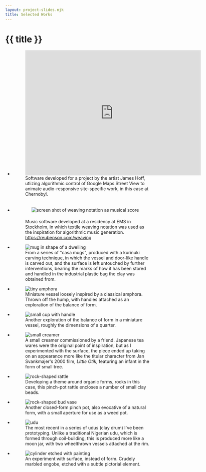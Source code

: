 ```yaml
---
layout: project-slides.njk
title: Selected Works
---
```

# {{ title }}

<section class="splide" aria-label="{{ title }}">
  <div class="splide__track">
		<ul class="splide__list">
      <li class="splide__slide">
        <figure class="splide__slide">
          <iframe width="560" height="400" src="https://www.youtube-nocookie.com/embed/ERbfczLUr-A?controls=0&amp;start=483" title="YouTube video player" frameborder="0" allow="accelerometer; autoplay; clipboard-write; encrypted-media; gyroscope; picture-in-picture; web-share" allowfullscreen></iframe>
          <figcaption>
            Software developed for a project by the artist James Hoff, utlizing algorithmic control of Google Maps Street View to animate audio-responsive site-specific work, in this case at Chernobyl. 
          </figcaption>
        </figure>
      </li>
      <li class="splide__slide">
        <figure class="splide__slide">
           <img src="https://reubenson-portfolio.s3.us-east-1.amazonaws.com/assets/weaving-music-screenshot.jpg" alt="screen shot of weaving notation as musical score" style="padding: 20px;">
          <figcaption>
            Music software developed at a residency at EMS in Stockholm, in which textile weaving notation was used as the inspiration for algorithmic music generation. <a href="https://reubenson.com/weaving" target="_blank">https://reubenson.com/weaving</a>
          </figcaption>
        </figure>
      </li>
			<li class="splide__slide">
        <figure class="splide__slide">
          <img src="https://reubenson-portfolio.s3.us-east-1.amazonaws.com/assets/ceramics_casa-mug.jpg" alt="mug in shape of a dwelling">
          <figcaption>
            From a series of "casa mugs", produced with a kurinuki carving technique, in which the vessel and door-like handle is carved out, and the surface is left untouched by further interventions, bearing the marks of how it has been stored and handled in the industrial plastic bag the clay was obtained from.
          </figcaption>
        </figure>
      </li>
			<li class="splide__slide">
        <figure>
          <img src="https://reubenson-portfolio.s3.us-east-1.amazonaws.com/assets/ceramics_tiny-amphora.jpg" alt="tiny amphora">
          <figcaption>
            Miniature vessel loosely inspired by a classical amphora. Thrown off the hump, with handles attached as an exploration of the balance of form.
          </figcaption>
        </figure>
      </li>
      <li class="splide__slide">
        <figure>
          <img src="https://reubenson-portfolio.s3.us-east-1.amazonaws.com/assets/ceramics_tiny-cup.jpg" alt="small cup with handle">
          <figcaption>
            Another exploration of the balance of form in a miniature vessel, roughly the dimensions of a quarter.
          </figcaption>
        </figure>
      </li>
	    <li class="splide__slide">
        <figure>
          <img src="https://reubenson-portfolio.s3.us-east-1.amazonaws.com/assets/ceramics_small-creamer.jpg" alt="small creamer">
          <figcaption>
            A small creamer commissioned by a friend. Japanese tea wares were the original point of inspiration, but as I experimented with the surface, the piece ended up taking on an appearance more like the titular character from Jan Svankmajer's 2000 film, <em>Little Otik</em>, featuring an infant in the form of small tree.
          </figcaption>
        </figure>
      </li>
      <li class="splide__slide">
        <figure>
          <img src="https://reubenson-portfolio.s3.us-east-1.amazonaws.com/assets/ceramics_rock-rattle.jpg" alt="rock-shaped rattle">
          <figcaption>
            Developing a theme around organic forms, rocks in this case, this pinch-pot rattle encloses a number of small clay beads.
          </figcaption>
        </figure>
      </li>
      <li class="splide__slide">
        <figure>
          <img src="https://reubenson-portfolio.s3.us-east-1.amazonaws.com/assets/ceramics_bud-vase.jpg" alt="rock-shaped bud vase">
          <figcaption>
            Another closed-form pinch pot, also evocative of a natural form, with a small aperture for use as a weed pot.
          </figcaption>
        </figure>
      </li>
      <li class="splide__slide">
        <figure>
          <img src="https://reubenson-portfolio.s3.us-east-1.amazonaws.com/assets/ceramics_udu_1b.jpg" alt="udu">
          <figcaption>
            The most recent in a series of udus (clay drum) I've been prototyping. Unlike a traditional Nigerian udu, which is formed through coil-building, this is produced more like a moon jar, with two wheelthrown vessels attached at the rim.
          </figcaption>
        </figure>
      </li>
      <li class="splide__slide">
        <figure>
          <img src="https://reubenson-portfolio.s3.us-east-1.amazonaws.com/assets/ceramics_cylinder-painting.jpg" alt="cylinder etched with painting">
          <figcaption>
            An experiment with surface, instead of form. Crudely marbled engobe, etched with a subtle pictorial element.
          </figcaption>
        </figure>
      </li>
		</ul>
  </div>
</section>

<!-- Insert Balthasar -->

<!-- Insert Udu -->

<!-- Insert Spoon -->

<!-- Insert Rock Rattle -->

<!-- Insert Small Creamer -->

<!-- Insert Cup -->

<!-- Insert Rock breast vase -->

<!-- Insert Small Sweden bud vase -->